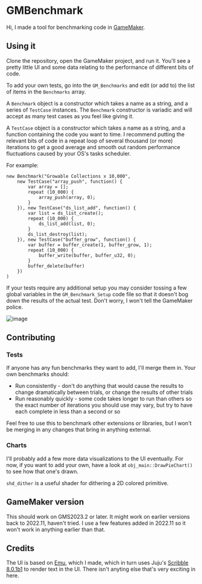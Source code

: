 # GMBenchmark

Hi, I made a tool for benchmarking code in [GameMaker](https://gamemaker.io/en).

## Using it

Clone the repository, open the GameMaker project, and run it. You'll see a pretty little UI and some data relating to the performance of different bits of code.

To add your own tests, go into the `GM_Benchmarks` and edit (or add to) the list of items in the `Benchmarks` array.

A `Benchmark` object is a constructor which takes a name as a string, and a series of `TestCase` instances. The `Benchmark` constructor is variadic and will accept as many test cases as you feel like giving it.

A `TestCase` object is a constructor which takes a name as a string, and a function containing the code you want to time. I recommend putting the relevant bits of code in a repeat loop of several thousand (or more) iterations to get a good average and smooth out random performance fluctuations caused by your OS's tasks scheduler.

For example:

    new Benchmark("Growable Collections x 10,000",
        new TestCase("array_push", function() {
            var array = [];
            repeat (10_000) {
                array_push(array, 0);
            }
        }), new TestCase("ds_list_add", function() {
            var list = ds_list_create();
            repeat (10_000) {
                ds_list_add(list, 0);
            }
            ds_list_destroy(list);
        }), new TestCase("buffer_grow", function() {
            var buffer = buffer_create(1, buffer_grow, 1);
            repeat (10_000) {
                buffer_write(buffer, buffer_u32, 0);
            }
            buffer_delete(buffer)
        })
    )

If your tests require any additional setup you may consider tossing a few global variables in the `GM_Benchmark_Setup` code file so that it doesn't bog down the results of the actual test. Don't worry, I won't tell the GameMaker police.

![image](https://user-images.githubusercontent.com/7087495/232585003-00a37367-fc97-4250-b349-f0774bf216b9.png)

## Contributing

### Tests

If anyone has any fun benchmarks they want to add, I'll merge them in. Your own benchmarks should:
 - Run consistently - don't do anything that would cause the results to change dramatically between trials, or change the results of other trials
 - Run reasonably quickly - some code takes longer to run than others so the exact number of iterations you should use may vary, but try to have each complete in less than a second or so

Feel free to use this to benchmark other extensions or libraries, but I won't be merging in any changes that bring in anything external.

### Charts

I'll probably add a few more data visualizations to the UI eventually. For now, if you want to add your own, have a look at `obj_main::DrawPieChart()` to see how that one's drawn.

`shd_dither` is a useful shader for dithering a 2D colored primitive.

## GameMaker version

This should work on GMS2023.2 or later. It might work on earlier versions back to 2022.11, haven't tried. I use a few features added in 2022.11 so it won't work in anything earlier than that.

## Credits

The UI is based on [Emu](https://dragonite.itch.io/emu), which I made, which in turn uses Juju's [Scribble 8.0.1b1](https://github.com/JujuAdams/Scribble) to render text in the UI. There isn't anyting else that's very exciting in here.
